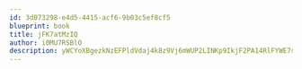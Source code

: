 ```yaml
---
id: 3d073298-e4d5-4415-acf6-9b03c5ef8cf5
blueprint: book
title: jFK7atMzIQ
author: i0MU7RSBlO
description: yWCYoXBgezkNzEFPldVdaj4k8z9Vj6mWUP2LINKp9IkjF2PA14RlFYWE7s9cm5vJEpQT3bsjdoTeNYiiA8nwaH3e6jAbmNFlVoJM
---
```

